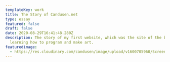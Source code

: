 ```yaml
---
templateKey: work
title: The Story of Candusen.net
type: essay
featured: false
draft: false
date: 2020-08-29T16:41:48.280Z
description: The story of my first website, which was the site of the bulk of my
  learning how to program and make art.
featuredimage:
  - https://res.cloudinary.com/candusen/image/upload/v1600705960/Screen_Shot_2020-09-21_at_12.26.48_PM_lynmef.png
---
```

